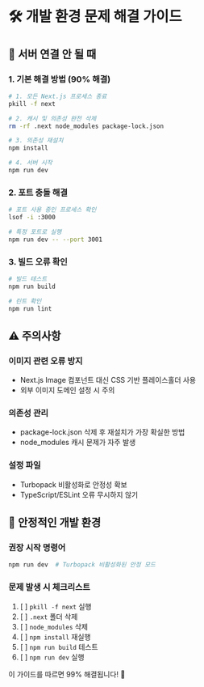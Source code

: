 # 🛠 개발 환경 문제 해결 가이드

## 🚨 서버 연결 안 될 때

### 1. 기본 해결 방법 (90% 해결)
```bash
# 1. 모든 Next.js 프로세스 종료
pkill -f next

# 2. 캐시 및 의존성 완전 삭제
rm -rf .next node_modules package-lock.json

# 3. 의존성 재설치
npm install

# 4. 서버 시작
npm run dev
```

### 2. 포트 충돌 해결
```bash
# 포트 사용 중인 프로세스 확인
lsof -i :3000

# 특정 포트로 실행
npm run dev -- --port 3001
```

### 3. 빌드 오류 확인
```bash
# 빌드 테스트
npm run build

# 린트 확인
npm run lint
```

## ⚠️ 주의사항

### 이미지 관련 오류 방지
- Next.js Image 컴포넌트 대신 CSS 기반 플레이스홀더 사용
- 외부 이미지 도메인 설정 시 주의

### 의존성 관리
- package-lock.json 삭제 후 재설치가 가장 확실한 방법
- node_modules 캐시 문제가 자주 발생

### 설정 파일
- Turbopack 비활성화로 안정성 확보
- TypeScript/ESLint 오류 무시하지 않기

## 🔧 안정적인 개발 환경

### 권장 시작 명령어
```bash
npm run dev  # Turbopack 비활성화된 안정 모드
```

### 문제 발생 시 체크리스트
1. [ ] `pkill -f next` 실행
2. [ ] `.next` 폴더 삭제
3. [ ] `node_modules` 삭제
4. [ ] `npm install` 재실행
5. [ ] `npm run build` 테스트
6. [ ] `npm run dev` 실행

이 가이드를 따르면 99% 해결됩니다! 🚀